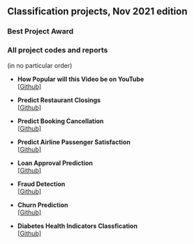 ## Classification projects, Nov 2021 edition

### Best Project Award

### All project codes and reports

(in no particular order)

- **How Popular will this Video be on YouTube**   
[\[Github\]](https://github.com/Maithaq/How-popular-will-this-video-be-on-YouTube-)

- **Predict Restaurant Closings**  
[\[Github\]](https://github.com/Maria7F/analyze-nyc-inspection-dataset)

- **Predict Booking Cancellation**  
[\[Github\]](https://github.com/Ajwadsm/Classification-Hotel-Booking)

- **Predict Airline Passenger Satisfaction**  
[\[Github\]](https://github.com/bushra3e/classification-project-Airline-Passenger-Satisfaction-info-Bushra-Eman)

- **Loan Approval Prediction**  
[\[Github\]](https://github.com/iamal95/Bank-Loan-classification)

- **Fraud Detection**  
[\[Github\]](https://github.com/Nooufmk/Synthetic-Financial-Datasets-For-Fraud-Detection)

- **Churn Prediction**  
[\[Github\]](https://github.com/ArwaEssa/HR-Analysis)

- **Diabetes Health Indicators Classfication**  
[\[Github\]](https://github.com/Mashael2030/Diabetes-Health-Indicators-Classfication)